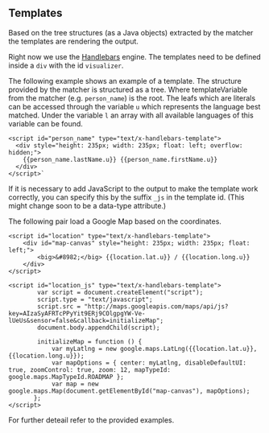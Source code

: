 Templates
---------

Based on the tree structures (as a Java objects) extracted by the matcher the templates are rendering the output.

Right now we use the [Handlebars](http://handlebarsjs.com/) engine. The templates need to be defined inside a `div` with the id `visualizer`.

The following example shows an example of a template. The structure provided by the matcher is structured as a tree. Where templateVariable from the matcher (e.g. `person_name`) is the root. The leafs which are literals can be accessed through the variable `u` which represents the language best matched. Under the variable `l` an array with all available languages of this variable can be found.

    <script id="person_name" type="text/x-handlebars-template">
      <div style="height: 235px; width: 235px; float: left; overflow: hidden;">
        {{person_name.lastName.u}} {{person_name.firstName.u}}
      </div>
    </script>`

If it is necessary to add JavaScript to the output to make the template work correctly, you can specify this by the suffix `_js` in the template id. (This might change soon to be a data-type attribute.)

The following pair load a Google Map based on the coordinates.

    <script id="location" type="text/x-handlebars-template">
        <div id="map-canvas" style="height: 235px; width: 235px; float: left;">
            <big>&#8982;</big> {{location.lat.u}} / {{location.long.u}}
        </div>
    </script>

    <script id="location_js" type="text/x-handlebars-template">
            var script = document.createElement("script");
            script.type = "text/javascript";
            script.src = "http://maps.googleapis.com/maps/api/js?key=AIzaSyAFRTcPPyYit9ERj9COlgpgYW-Ve-lUeUs&sensor=false&callback=initializeMap";
            document.body.appendChild(script);
       
            initializeMap = function () {
                var myLatlng = new google.maps.LatLng({{location.lat.u}}, {{location.long.u}});
                var mapOptions = { center: myLatlng, disableDefaultUI: true, zoomControl: true, zoom: 12, mapTypeId: google.maps.MapTypeId.ROADMAP };
                var map = new google.maps.Map(document.getElementById("map-canvas"), mapOptions);
           };
    </script>

For further deteail refer to the provided examples.

